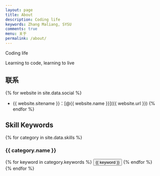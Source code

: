 ```yaml
---
layout: page
title: About
description: Coding life
keywords: Zhang Maliang, SYSU
comments: true
menu: 关于
permalink: /about/
---
```


Coding life

Learning to code, learning to live

## 联系

{% for website in site.data.social %}
* {{ website.sitename }}：[@{{ website.name }}]({{ website.url }})
{% endfor %}

## Skill Keywords

{% for category in site.data.skills %}
### {{ category.name }}
<div class="btn-inline">
{% for keyword in category.keywords %}
<button class="btn btn-outline" type="button">{{ keyword }}</button>
{% endfor %}
</div>
{% endfor %}
